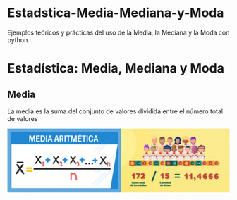 # Estadstica-Media-Mediana-y-Moda
Ejemplos teóricos y prácticas del uso de la Media, la Mediana y la Moda con python.

# Estadística: Media, Mediana y Moda
## Media

La media es la suma del conjunto de valores dividida entre el número total de valores

![Media](./Images/media_arit.png)

